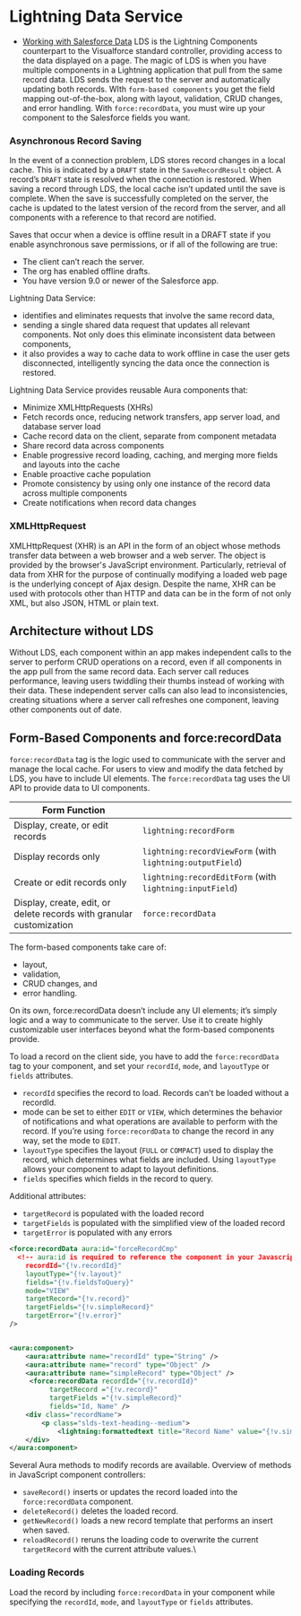 # Lightning Data Service
* [Working with Salesforce Data](https://developer.salesforce.com/docs/atlas.en-us.218.0.lightning.meta/lightning/data.htm)
LDS is the Lightning Components counterpart to the Visualforce standard controller, providing access to the data displayed on a page.  The magic of LDS is when you have multiple components in a Lightning application that pull from the same record data.
LDS sends the request to the server and automatically updating both records.
WIth `form-based components`  you get the field mapping out-of-the-box, along with layout, validation, CRUD changes, and error handling. With `force:recordData`, you must wire up your component to the Salesforce fields you want.
### Asynchronous Record Saving
 In the event of a connection problem, LDS stores record changes in a local cache.  This is indicated by a `DRAFT` state in the `SaveRecordResult` object. A record’s `DRAFT` state is resolved when the connection is restored. When saving a record through LDS, the local cache isn’t updated until the save is complete. When the save is successfully completed on the server, the cache is updated to the latest version of the record from the server, and all components with a reference to that record are notified. 

Saves that occur when a device is offline result in a DRAFT state if you enable asynchronous save permissions, or if all of the following are true:
* The client can’t reach the server.
* The org has enabled offline drafts.
* You have version 9.0 or newer of the Salesforce app.

Lightning Data Service:
* identifies and eliminates requests that involve the same record data, 
* sending a single shared data request that updates all relevant components. Not only does this eliminate inconsistent data between components, 
* it also provides a way to cache data to work offline in case the user gets disconnected, intelligently syncing the data once the connection is restored.

Lightning Data Service provides reusable Aura components that:
* Minimize XMLHttpRequests (XHRs)
* Fetch records once, reducing network transfers, app server load, and database server load
* Cache record data on the client, separate from component metadata
* Share record data across components
* Enable progressive record loading, caching, and merging more fields and layouts into the cache
* Enable proactive cache population
* Promote consistency by using only one instance of the record data across multiple components
* Create notifications when record data changes

### XMLHttpRequest
XMLHttpRequest (XHR) is an API in the form of an object whose methods transfer data between a web browser and a web server. The object is provided by the browser's JavaScript environment. Particularly, retrieval of data from XHR for the purpose of continually modifying a loaded web page is the underlying concept of Ajax design. Despite the name, XHR can be used with protocols other than HTTP and data can be in the form of not only XML, but also JSON, HTML or plain text.
## Architecture without LDS
Without LDS, each component within an app makes independent calls to the server to perform CRUD operations on a record, even if all components in the app pull from the same record data. Each server call reduces performance, leaving users twiddling their thumbs instead of working with their data. These independent server calls can also lead to inconsistencies, creating situations where a server call refreshes one component, leaving other components out of date.

## Form-Based Components and force:recordData
`force:recordData` tag is the logic used to communicate with the server and manage the local cache.  For users to view and modify the data fetched by LDS, you have to include UI elements. The `force:recordData` tag uses the UI API to provide data to UI components.


| Form Function | |
| --- | --- |
| Display, create, or edit records | `lightning:recordForm` | 
| Display records only | `lightning:recordViewForm` (with `lightning:outputField`)
| Create or edit records only | `lightning:recordEditForm` (with `lightning:inputField`)
| Display, create, edit, or delete records with granular customization | `force:recordData` |

The form-based components take care of:
* layout, 
* validation, 
* CRUD changes, and 
* error handling. 

On its own, force:recordData doesn’t include any UI elements; it’s simply logic and a way to communicate to the server.
Use it to create highly customizable user interfaces beyond what the form-based components provide. 

To load a record on the client side, you have to add the `force:recordData` tag to your component, and set your `recordId`, `mode`, and `layoutType` or `fields` attributes.
* `recordId` specifies the record to load. Records can’t be loaded without a recordId.
* mode can be set to either `EDIT` or `VIEW`, which determines the behavior of notifications and what operations are available to perform with the record. If you’re using `force:recordData` to change the record in any way, set the mode to `EDIT`.
* `layoutType` specifies the layout (`FULL` or `COMPACT`) used to display the record, which determines what fields are included. Using `layoutType` allows your component to adapt to layout definitions.
* `fields` specifies which fields in the record to query.

Additional attributes:
* `targetRecord` is populated with the loaded record
* `targetFields` is populated with the simplified view of the loaded record
* `targetError` is populated with any errors

```xml
<force:recordData aura:id="forceRecordCmp" 
  <!-- aura:id is required to reference the component in your Javascript controller -->
    recordId="{!v.recordId}"
    layoutType="{!v.layout}"
    fields="{!v.fieldsToQuery}"
    mode="VIEW"
    targetRecord="{!v.record}"
    targetFields="{!v.simpleRecord}" 
    targetError="{!v.error}"
/>


<aura:component>
    <aura:attribute name="recordId" type="String" />
    <aura:attribute name="record" type="Object" />
    <aura:attribute name="simpleRecord" type="Object" />
     <force:recordData recordId="{!v.recordId}"
          targetRecord ="{!v.record}"
          targetFields ="{!v.simpleRecord}"
          fields="Id, Name" />
    <div class="recordName">
        <p class="slds-text-heading--medium">
            <lightning:formattedtext title="Record Name" value="{!v.simpleRecord.Name}" /></p>
    </div>
</aura:component>
```

Several Aura methods to modify records are available.  Overview of methods in JavaScript component controllers:
* `saveRecord()` inserts or updates the record loaded into the `force:recordData` component.
* `deleteRecord()` deletes the loaded record.
* `getNewRecord()` loads a new record template that performs an insert when saved.
* `reloadRecord()` reruns the loading code to overwrite the current `targetRecord` with the current attribute values.\

### Loading Records
Load the record by including `force:recordData` in your component while specifying the `recordId`, `mode`, and `layoutType` or `fields` attributes.



